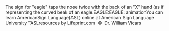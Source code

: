 The sign for "eagle" taps the nose twice with the back 
			of an "X" hand (as if representing the curved beak of an eagle.EAGLE:EAGLE: animationYou can learn AmericanSign 
		Language(ASL) online at American Sign Language University ™ASLresources 
		by Lifeprint.com  ©  Dr. William Vicars